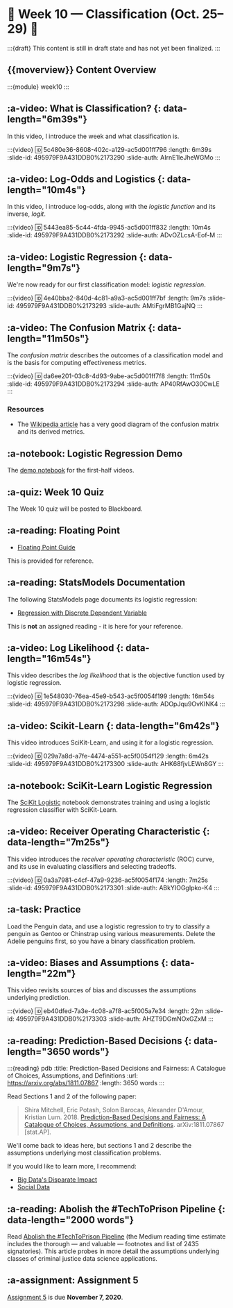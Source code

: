 # 🚧 Week 10 — Classification (Oct. 25–29) 🚧

:::{draft}
This content is still in draft state and has not yet been finalized.
:::

## {{moverview}} Content Overview

:::{module} week10
:::

## :a-video: What is Classification? {: data-length="6m39s"}

In this video, I introduce the week and what classification is.

:::{video}
:id: 5c480e36-8608-402c-a129-ac5d001ff796
:length: 6m39s
:slide-id: 495979F9A431DDB0%2173290
:slide-auth: AIrnE1IeJheWGMo
:::

## :a-video: Log-Odds and Logistics {: data-length="10m4s"}

In this video, I introduce log-odds, along with the *logistic function* and its inverse, *logit*.

:::{video}
:id: 5443ea85-5c44-4fda-9945-ac5d001ff832
:length: 10m4s
:slide-id: 495979F9A431DDB0%2173292
:slide-auth: ADvOZLcsA-Eof-M
:::

## :a-video: Logistic Regression {: data-length="9m7s"}

We're now ready for our first classification model: *logistic regression*.

:::{video}
:id: 4e40bba2-840d-4c81-a9a3-ac5d001ff7bf
:length: 9m7s
:slide-id: 495979F9A431DDB0%2173293
:slide-auth: AMtiFgrMB1GajNQ
:::

## :a-video: The Confusion Matrix {: data-length="11m50s"}

The *confusion matrix* describes the outcomes of a classification model and is the basis for computing effectiveness metrics.

:::{video}
:id: da6ee201-03c8-4d93-9abe-ac5d001ff7f8
:length: 11m50s
:slide-id: 495979F9A431DDB0%2173294
:slide-auth: AP40RfAwO30CwLE
:::

### Resources

- The [Wikipedia article](https://en.wikipedia.org/wiki/Confusion_matrix) has a very good diagram of the confusion matrix and its derived metrics.

## :a-notebook: Logistic Regression Demo

The [demo notebook](LogitRegressionDemo.ipynb) for the first-half videos.

## :a-quiz: Week 10 Quiz

The Week 10 quiz will be posted to Blackboard.

## :a-reading: Floating Point

- [Floating Point Guide](https://floating-point-gui.de/)

This is provided for reference.

## :a-reading: StatsModels Documentation

The following StatsModels page documents its logistic regression:

- [Regression with Discrete Dependent Variable](https://www.statsmodels.org/stable/discretemod.html)

This is **not** an assigned reading - it is here for your reference.

## :a-video: Log Likelihood {: data-length="16m54s"}

This video describes the *log likelihood* that is the objective function used by logistic regression.

:::{video}
:id: 1e548030-76ea-45e9-b543-ac5f0054f199
:length: 16m54s
:slide-id: 495979F9A431DDB0%2173298
:slide-auth: ADOpJqu9OvKINK4
:::

## :a-video: Scikit-Learn {: data-length="6m42s"}

This video introduces SciKit-Learn, and using it for a logistic regression.

:::{video}
:id: 029a7a8d-a7fe-4474-a551-ac5f0054f129
:length: 6m42s
:slide-id: 495979F9A431DDB0%2173300
:slide-auth: AHK68fjvLEWn8GY
:::

## :a-notebook: SciKit-Learn Logistic Regression

The [SciKit Logistic](./SciKitLogistic.ipynb) notebook demonstrates training and using a logistic regression classifier with SciKit-Learn.

## :a-video: Receiver Operating Characteristic {: data-length="7m25s"}

This video introduces the *receiver operating characteristic* (ROC) curve, and its use in evaluating classifiers and selecting tradeoffs.

:::{video}
:id: 0a3a7981-c4cf-47a9-9236-ac5f0054f174
:length: 7m25s
:slide-id: 495979F9A431DDB0%2173301
:slide-auth: ABkYIOGgIpko-K4
:::

## :a-task: Practice

Load the Penguin data, and use a logistic regression to try to classify a penguin as Gentoo or Chinstrap using various measurements.
Delete the Adelie penguins first, so you have a binary classification problem.

## :a-video: Biases and Assumptions {: data-length="22m"}

This video revisits sources of bias and discusses the assumptions underlying prediction.

:::{video}
:id: eb40dfed-7a3e-4c08-a7f8-ac5f005a7e34
:length: 22m
:slide-id: 495979F9A431DDB0%2173303
:slide-auth: AHZT9DGmNOxGZxM
:::

## :a-reading: Prediction-Based Decisions {: data-length="3650 words"}

:::{reading} pdb
:title: Prediction-Based Decisions and Fairness: A Catalogue of Choices, Assumptions, and Definitions
:url: https://arxiv.org/abs/1811.07867
:length: 3650 words
:::

Read Sections 1 and 2 of the following paper:

> Shira Mitchell, Eric Potash, Solon Barocas, Alexander D'Amour, Kristian Lum. 2018.
> [Prediction-Based Decisions and Fairness: A Catalogue of Choices, Assumptions, and Definitions](https://arxiv.org/abs/1811.07867).
> arXiv:1811.07867 [stat.AP].

We'll come back to ideas here, but sections 1 and 2 describe the assumptions underlying most classification problems.

If you would like to learn more, I recommend:

- [Big Data's Disparate Impact](http://papers.ssrn.com/abstract=2477899)
- [Social Data](http://dx.doi.org/10.3389/fdata.2019.00013)

## :a-reading: Abolish the #TechToPrison Pipeline {: data-length="2000 words"}

Read [Abolish the #TechToPrison Pipeline](https://medium.com/@CoalitionForCriticalTechnology/abolish-the-techtoprisonpipeline-9b5b14366b16) (the Medium reading time estimate includes the thorough — and valuable — footnotes and list of 2435 signatories).
This article probes in more detail the assumptions underlying classes of criminal justice data science applications.

## :a-assignment: Assignment 5

[Assignment 5](../../assignments/A5/index.md) is due **November 7, 2020**.
